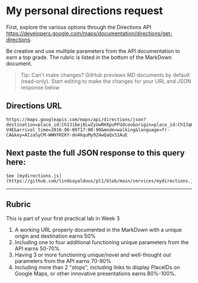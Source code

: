 # My personal directions request

First, explore the various options through the Directions API https://developers.google.com/maps/documentation/directions/get-directions. 

Be creative and use multiple parameters from the API documentation to earn a top grade. The rubric is listed in the bottom of the MarkDown document. 

> Tip: Can't make changes? GitHub previews MD documents by default (read-only). Start editing to make the changes for your URL and JSON response below

## Directions URL

```
https://maps.googleapis.com/maps/api/directions/json?destination=place_id:ChIJibej8LwZyUwRHXpuPFUdcoo&origin=place_id:ChIJq6rqJ_MZyUwRmflwvjItp3E&waypoints=place_id:ChIJKV2i15IZyUwRt4UqnIe-V4E&arrival_time=2016-06-06T17:00:00&mode=walking&language=fr-CA&key=AIzaSyCM-WWHYHIKY-do4kquMy9Z4wQaQx51AuE
```

## Next paste the full JSON response to this query here:

```
See [mydirections.js](https://github.com/lindsayaldous/pl1/blob/main/services/mydirections.js)
```
____
## Rubric

This is part of your first practical lab in Week 3 

1. A working URL properly documented in the MarkDown with a unique origin and destination earns 50%
2. Including one to four additional functioning unique parameters from the API earns 50-70%
3. Having 3 or more functioning unique/novel and well-thought out parameters from the API earns 70-90%
4. Including more than 2 "stops", including links to display PlaceIDs on Google Maps, or other innovative presentations earns 80%-100%. 
